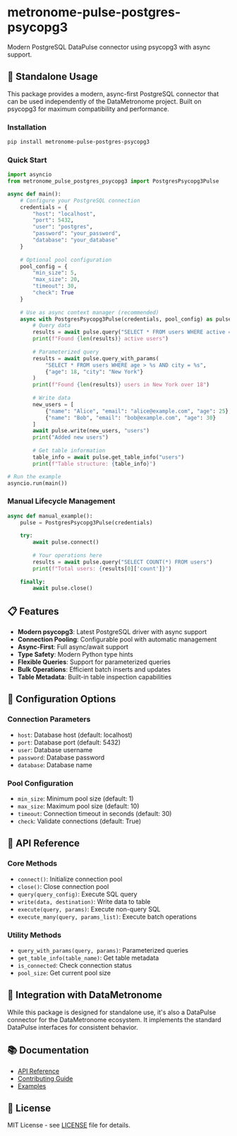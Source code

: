 # metronome-pulse-postgres-psycopg3

Modern PostgreSQL DataPulse connector using psycopg3 with async support.

## 🚀 **Standalone Usage**

This package provides a modern, async-first PostgreSQL connector that can be used independently of the DataMetronome project. Built on psycopg3 for maximum compatibility and performance.

### **Installation**

```bash
pip install metronome-pulse-postgres-psycopg3
```

### **Quick Start**

```python
import asyncio
from metronome_pulse_postgres_psycopg3 import PostgresPsycopg3Pulse

async def main():
    # Configure your PostgreSQL connection
    credentials = {
        "host": "localhost",
        "port": 5432,
        "user": "postgres",
        "password": "your_password",
        "database": "your_database"
    }
    
    # Optional pool configuration
    pool_config = {
        "min_size": 5,
        "max_size": 20,
        "timeout": 30,
        "check": True
    }
    
    # Use as async context manager (recommended)
    async with PostgresPsycopg3Pulse(credentials, pool_config) as pulse:
        # Query data
        results = await pulse.query("SELECT * FROM users WHERE active = true")
        print(f"Found {len(results)} active users")
        
        # Parameterized query
        results = await pulse.query_with_params(
            "SELECT * FROM users WHERE age > %s AND city = %s",
            {"age": 18, "city": "New York"}
        )
        print(f"Found {len(results)} users in New York over 18")
        
        # Write data
        new_users = [
            {"name": "Alice", "email": "alice@example.com", "age": 25},
            {"name": "Bob", "email": "bob@example.com", "age": 30}
        ]
        await pulse.write(new_users, "users")
        print("Added new users")
        
        # Get table information
        table_info = await pulse.get_table_info("users")
        print(f"Table structure: {table_info}")

# Run the example
asyncio.run(main())
```

### **Manual Lifecycle Management**

```python
async def manual_example():
    pulse = PostgresPsycopg3Pulse(credentials)
    
    try:
        await pulse.connect()
        
        # Your operations here
        results = await pulse.query("SELECT COUNT(*) FROM users")
        print(f"Total users: {results[0]['count']}")
        
    finally:
        await pulse.close()
```

## 📋 **Features**

- **Modern psycopg3**: Latest PostgreSQL driver with async support
- **Connection Pooling**: Configurable pool with automatic management
- **Async-First**: Full async/await support
- **Type Safety**: Modern Python type hints
- **Flexible Queries**: Support for parameterized queries
- **Bulk Operations**: Efficient batch inserts and updates
- **Table Metadata**: Built-in table inspection capabilities

## 🔧 **Configuration Options**

### **Connection Parameters**
- `host`: Database host (default: localhost)
- `port`: Database port (default: 5432)
- `user`: Database username
- `password`: Database password
- `database`: Database name

### **Pool Configuration**
- `min_size`: Minimum pool size (default: 1)
- `max_size`: Maximum pool size (default: 10)
- `timeout`: Connection timeout in seconds (default: 30)
- `check`: Validate connections (default: True)

## 📖 **API Reference**

### **Core Methods**
- `connect()`: Initialize connection pool
- `close()`: Close connection pool
- `query(query_config)`: Execute SQL query
- `write(data, destination)`: Write data to table
- `execute(query, params)`: Execute non-query SQL
- `execute_many(query, params_list)`: Execute batch operations

### **Utility Methods**
- `query_with_params(query, params)`: Parameterized queries
- `get_table_info(table_name)`: Get table metadata
- `is_connected`: Check connection status
- `pool_size`: Get current pool size

## 🔗 **Integration with DataMetronome**

While this package is designed for standalone use, it's also a DataPulse connector for the DataMetronome ecosystem. It implements the standard DataPulse interfaces for consistent behavior.

## 📚 **Documentation**

- [API Reference](https://datametronome.dev/docs/pulse-postgres-psycopg3)
- [Contributing Guide](https://github.com/datametronome/metronome-pulse-postgres-psycopg3/blob/main/CONTRIBUTING.md)
- [Examples](https://github.com/datametronome/metronome-pulse-postgres-psycopg3/tree/main/examples)

## 📄 **License**

MIT License - see [LICENSE](LICENSE) file for details.




